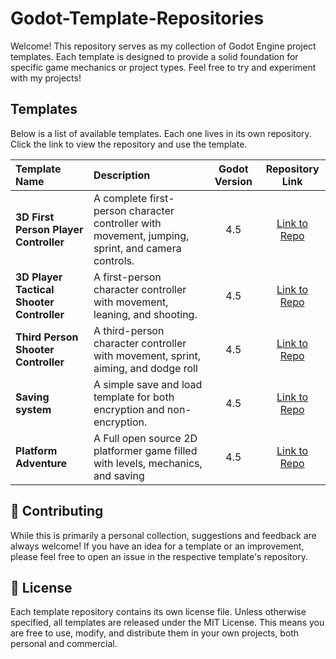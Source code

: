 # Godot-Template-Repositories

Welcome! This repository serves as my collection of Godot Engine project templates. Each template is designed to provide a solid foundation for specific game mechanics or project types. Feel free to try and experiment with my projects!

## Templates

Below is a list of available templates. Each one lives in its own repository. Click the link to view the repository and use the template.

| Template Name | Description | Godot Version | Repository Link |
| :---------------- | :------------------------------------------------------ | :--------------: | :----------------------------------------------------------: |
| **3D First Person Player Controller** | A complete first-person character controller with movement, jumping, sprint, and camera controls. | 4.5 | [Link to Repo](https://github.com/RasyaDevansyah/Godot-3D-Character-Controller-Template) |
| **3D Player Tactical Shooter Controller** | A first-person character controller with movement, leaning, and shooting. | 4.5 | [Link to Repo](https://github.com/RasyaDevansyah/Godot-Tactical-Shooter-Template) |
| **Third Person Shooter Controller** | A third-person character controller with movement, sprint, aiming, and dodge roll | 4.5 | [Link to Repo](https://github.com/RasyaDevansyah/Godot-Third-Person-Shooter-Template)
| **Saving system** | A simple save and load template for both encryption and non-encryption. | 4.5 | [Link to Repo](https://github.com/RasyaDevansyah/Godot-Saving-System-Template) |
| **Platform Adventure** | A Full open source 2D platformer game filled with levels, mechanics, and saving | 4.5 | [Link to Repo](https://github.com/RasyaDevansyah/Platform-Adventure) |

## 🤝 Contributing
While this is primarily a personal collection, suggestions and feedback are always welcome! If you have an idea for a template or an improvement, please feel free to open an issue in the respective template's repository.

## 📄 License
Each template repository contains its own license file. Unless otherwise specified, all templates are released under the MIT License. This means you are free to use, modify, and distribute them in your own projects, both personal and commercial.
